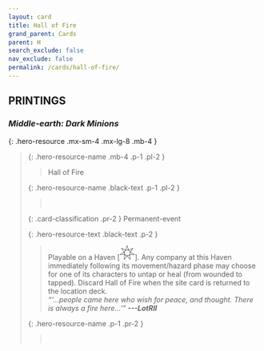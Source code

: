 ```yaml
---
layout: card
title: Hall of Fire
grand_parent: Cards
parent: H
search_exclude: false
nav_exclude: false
permalink: /cards/hall-of-fire/
---
```


## PRINTINGS


### _Middle-earth: Dark Minions_

{: .hero-resource .mx-sm-4 .mx-lg-8 .mb-4 }
> {: .hero-resource-name .mb-4 .p-1 .pl-2 }
> > <div class="card-mp"></div>
> > <div class="card-name">Hall of Fire</div>
>
> {: .hero-resource-name .black-text .p-1 .pl-2 }
> > &nbsp;
>
> {: .card-classification .pr-2 }
> Permanent-event
>
> {: .hero-resource-text .black-text .p-2 }
> > Playable on a Haven \[![](/assets/images/free-haven.svg)]. Any company at this Haven immediately following its movement/hazard phase may choose for one of its characters to untap or heal (from wounded to tapped). Discard Hall of Fire when the site card is returned to the location deck. <br>_“‘...people came here who wish for peace, and thought. There is always a fire here...’”_ ***---&#65279;LotRII*** 
> 
> {: .hero-resource-name .p-1 .pr-2 }
> > <div class="card-shield"></div>
> > <div class="card-corruption">&nbsp;</div>
